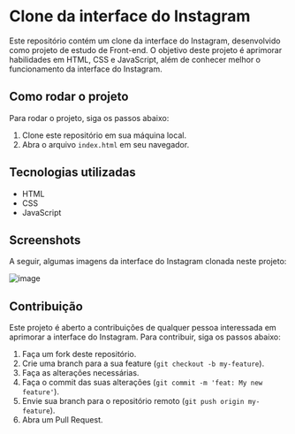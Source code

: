 
# Clone da interface do Instagram

Este repositório contém um clone da interface do Instagram, desenvolvido como projeto de estudo de Front-end. O objetivo deste projeto é aprimorar habilidades em HTML, CSS e JavaScript, além de conhecer melhor o funcionamento da interface do Instagram.

## Como rodar o projeto

Para rodar o projeto, siga os passos abaixo:

1. Clone este repositório em sua máquina local.
2. Abra o arquivo `index.html` em seu navegador.

## Tecnologias utilizadas

- HTML
- CSS
- JavaScript

## Screenshots

A seguir, algumas imagens da interface do Instagram clonada neste projeto:

![image](https://user-images.githubusercontent.com/88150795/234608804-692bbd3f-b67a-42a0-864a-337c5379af9d.png)

## Contribuição

Este projeto é aberto a contribuições de qualquer pessoa interessada em aprimorar a interface do Instagram. Para contribuir, siga os passos abaixo:

1. Faça um fork deste repositório.
2. Crie uma branch para a sua feature (`git checkout -b my-feature`).
3. Faça as alterações necessárias.
4. Faça o commit das suas alterações (`git commit -m 'feat: My new feature'`).
5. Envie sua branch para o repositório remoto (`git push origin my-feature`).
6. Abra um Pull Request.
